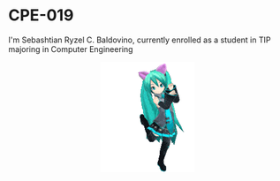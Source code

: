 # CPE-019

I'm Sebashtian Ryzel C. Baldovino, currently enrolled as a student in TIP majoring in Computer Engineering

<p align="center">
  <img src="https://github.com/Ryzelz/CPE-019/blob/main/dancing-anime-dancing-girl.gif">
</p>
